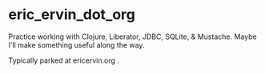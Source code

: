 # eric_ervin_dot_org

Practice working with Clojure, Liberator, JDBC, SQLite, & Mustache. Maybe I'll make something useful along the way.

Typically parked at ericervin.org .
